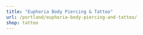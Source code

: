 ```yaml
---
title: "Euphoria Body Piercing & Tattoo"
url: /portland/euphoria-body-piercing-and-tattoo/
shop: tattoo
---
```

